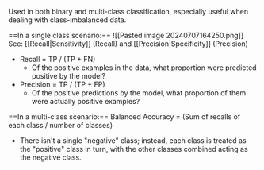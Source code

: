 Used in both binary and multi-class classification, especially useful when dealing with class-imbalanced data.

==In a single class scenario:==
![[Pasted image 20240707164250.png]]
See: [[Recall|Sensitivity]] (Recall) and [[Precision|Specificity]] (Precision)
- Recall = TP / (TP + FN)
	- Of the positive examples in the data, what proportion were predicted positive by the model?
- Precision = TP / (TP + FP)
	- Of the positive predictions by the model, what proportion of them were actually positive examples?

==In a multi-class scenario:==
	Balanced Accuracy = (Sum of recalls of each class / number of classes)
- There isn't a single "negative" class; instead, each class is treated as the "positive" class in turn, with the other classes combined acting as the negative class.
